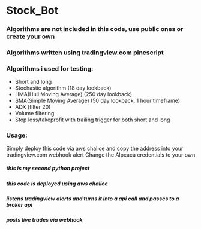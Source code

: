 # Stock_Bot
### Algorithms are not included in this code, use public ones or create your own
### Algorithms written using tradingview.com pinescript
### Algorithms i used for testing:
* Short and long
* Stochastic algorithm (18 day lookback)
* HMA(Hull Moving Average) (250 day lookback)
* SMA(Simple Moving Average) (50 day lookback, 1 hour timeframe)
* ADX (filter 20)
* Volume filtering
* Stop loss/takeprofit with trailing trigger for both short and long
### Usage:
Simply deploy this code via aws chalice and copy the address into your tradingview.com webhook alert
Change the Alpcaca credentials to your own

##### this is my second python project
##### this code is deployed using aws chalice
##### listens tradingview alerts and turns it into a api call and passes to a broker api
##### posts live trades via webhook
